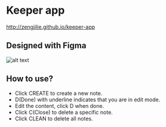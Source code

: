 # Keeper app
http://zengjilie.github.io/keeper-app
## Designed with Figma
![alt text](https://miro.medium.com/max/2400/1*6mwsyMB4RxgR6RfCAzn25w.png)

## How to use?
* Click CREATE to create a new note.
* D(Done) with underline indicates that you are in edit mode.
* Edit the content, click D when done.
* Click C(Close) to delete a specific note.
* Click CLEAN to delete all notes.
